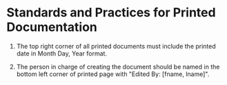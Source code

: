 # Standards and Practices for Printed Documentation

1. The top right corner of all printed documents must include the printed date in Month Day, Year format.

2. The person in charge of creating the document should be named in the bottom left corner of printed page with "Edited By: [fname, lname]".

